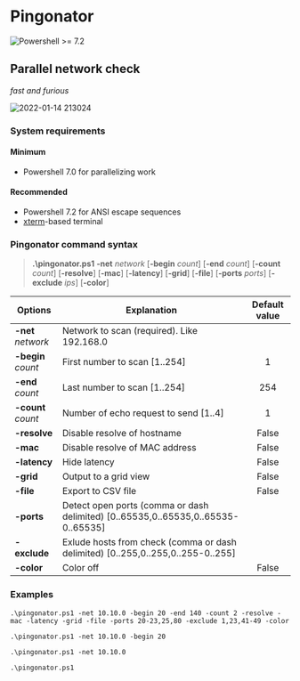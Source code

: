 # Pingonator

![Powershell >= 7.2](https://img.shields.io/badge/Powershell-%3E=7.2-blue.svg)

## Parallel network check

*fast and furious*

![2022-01-14 213024](https://user-images.githubusercontent.com/47281323/149566817-fff15bd9-02ed-487e-b66b-02682a1f5150.png)


### System requirements
#### Minimum
- Powershell 7.0 for parallelizing work
#### Recommended
- Powershell 7.2 for ANSI escape sequences
- [xterm](https://en.wikipedia.org/wiki/Xterm)-based terminal
### Pingonator command syntax

>**.\pingonator.ps1** **-net** *network* [**-begin** *count*] [**-end** *count*] [**-count** *count*] [**-resolve**] [**-mac**] [**-latency**] [**-grid**] [**-file**] [**-ports** *ports*] [**-exclude** *ips*] [**-color**] 

|Options|Explanation|Default value|
|---|---|:---:|
|**-net** *network*|Network to scan (required). Like 192.168.0||
|**-begin** *count*|First number to scan [1..254]|1|
|**-end** *count*|Last number to scan [1..254]|254|
|**-count** *count*|Number of echo request to send [1..4]|1|
|**-resolve**|Disable resolve of hostname|False|
|**-mac**|Disable resolve of MAC address |False|
|**-latency**|Hide latency|False|
|**-grid**|Output to a grid view|False|
|**-file**|Export to CSV file|False|
|**-ports**|Detect open ports (comma or dash delimited) [0..65535,0..65535,0..65535-0..65535]||
|**-exclude**|Exlude hosts from check (comma or dash delimited) [0..255,0..255,0..255-0..255]||
|**-color**|Color off|False|

### Examples

`.\pingonator.ps1 -net 10.10.0 -begin 20 -end 140 -count 2 -resolve -mac -latency -grid -file -ports 20-23,25,80 -exclude 1,23,41-49 -color`

`.\pingonator.ps1 -net 10.10.0 -begin 20`

`.\pingonator.ps1 -net 10.10.0`

`.\pingonator.ps1`

